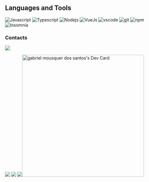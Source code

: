 
 
<h2>Languages and Tools</h2>
<p>
  <img alt="Javascript" src="https://img.shields.io/badge/-Javascript-333?style=flat-square&logo=javascript&Color=white" />
  <img alt="Typescript" src="https://img.shields.io/badge/-Typescript-333?style=flat-square&logo=Typescript&Color=blue" />
  <img alt="Nodejs" src="https://img.shields.io/badge/-Nodejs-43853d?style=flat-square&logo=Node.js&logoColor=white" />
   <img alt="VueJs" src="https://img.shields.io/badge/-Vue.js-4fc08d?style=flat&logo=vuedotjs&logoColor=white" />
  <img alt="vscode" src="https://img.shields.io/badge/-Visual%20Studio%20Code-333?style=flat-square&logo=visualstudiocode&Color=white" />
  <img alt="git" src="https://img.shields.io/badge/-Git-F05032?style=flat-square&logo=git&logoColor=white" />
  <img alt="npm" src="https://img.shields.io/badge/-NPM-CB3837?style=flat-square&logo=npm&logoColor=white" />
  <img alt="Insomnia" src="https://img.shields.io/badge/-Insomnia-5849BE?style=flat-square&logo=insomnia&logoColor=white" />
</p>

<h3>Contacts</h3>
<p>
 <a href = "mailto:gabrielmousquer1227@gmail.com"><img src="https://img.shields.io/badge/-Gmail-%23333?style=for-the-badge&logo=gmail&logoColor=white" target="_blank"> </a>
</p>

<img src="https://github-readme-stats.vercel.app/api?username=gabrielmousquer0&show_icons=true&theme=dark&hide=stars,issues&&count_private=true"/>
<img src="https://streak-stats.demolab.com/?user=gabrielmousquer0&theme=dark&hide_border=true&locale=pt-br"/>
<img src="https://app.daily.dev/gms"><img src="https://api.daily.dev/devcards/538bddc168714ca59686c9812939c404.png?r=u9d" width="400" alt="gabriel mousquer dos santos's Dev Card"" />
